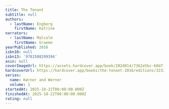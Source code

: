 ```yaml
---
title: The Tenant
subtitle: null
authors:
  - lastName: Engberg
    firstName: Katrine
narrators:
  - lastName: Malcolm
    firstName: Graeme
yearPublished: 2016
isbn10: null
isbn13: '9781508299394'
asin: null
coverImageUrl: https://assets.hardcover.app/book/2024014/7362e5bc-b0d7-4303-9d45-791d749a37cf.jpg
hardcoverUrl: https://hardcover.app/books/the-tenant-2016/editions/32327387
series:
  name: Kørner and Werner
  volume: 1
startedAt: 2025-10-22T00:00:00.000Z
finishedAt: 2025-10-22T00:00:00.000Z
rating: null
---
```

